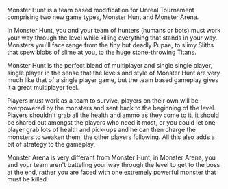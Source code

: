 Monster Hunt is a team based modification for Unreal Tournament
comprising two new game types, Monster Hunt and Monster Arena.

In Monster Hunt, you and your team of hunters (humans or bots) must work
your way through the level while killing everything that stands in your
way. Monsters you'll face range from the tiny but deadly Pupae, to slimy
Sliths that spew blobs of slime at you, to the huge stone-throwing
Titans.

Monster Hunt is the perfect blend of multiplayer and single single
player, single player in the sense that the levels and style of Monster
Hunt are very much like that of a single player game, but the team based
gameplay gives it a great multiplayer feel.

Players must work as a team to survive, players on their own will be
overpowered by the monsters and sent back to the beginning of the level.
Players shouldn't grab all the health and ammo as they come to it, it
should be shared out amongst the players who need it most, or you could
let one player grab lots of health and pick-ups and he can then charge
the monsters to weaken them, the other players following. All this also
adds a bit of strategy to the gameplay.

Monster Arena is very differant from Monster Hunt, in Monster Arena, you
and your team aren't batteling your way through the level to get to the
boss at the end, rather you are faced with one extremely powerful
monster that must be killed.
